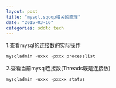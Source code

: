 ```yaml
---
layout: post
title: "mysql,sqoop相关的整理"
date: "2015-03-16"
categories: sddtc tech
---
```


1.查看mysql的连接数的实际操作
```sql
mysqladmin -uxxx -pxxx processlist
```

2.查看当前mysql连接数(Threads既是连接数)
```sql
mysqladmin -uxxx -pxxxx status
```
